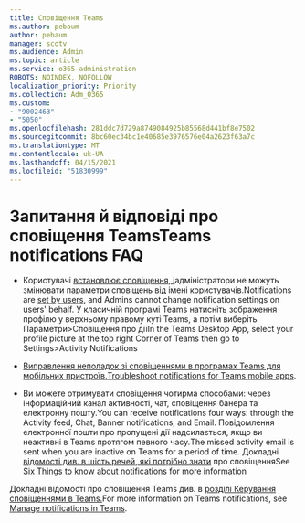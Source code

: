 ```yaml
---
title: Сповіщення Teams
ms.author: pebaum
author: pebaum
manager: scotv
ms.audience: Admin
ms.topic: article
ms.service: o365-administration
ROBOTS: NOINDEX, NOFOLLOW
localization_priority: Priority
ms.collection: Adm_O365
ms.custom:
- "9002463"
- "5050"
ms.openlocfilehash: 281ddc7d729a8749084925b85568d441bf8e7502
ms.sourcegitcommit: 8bc60ec34bc1e40685e3976576e04a2623f63a7c
ms.translationtype: MT
ms.contentlocale: uk-UA
ms.lasthandoff: 04/15/2021
ms.locfileid: "51830999"
---
```

# <a name="teams-notifications-faq"></a><span data-ttu-id="76678-102">Запитання й відповіді про сповіщення Teams</span><span class="sxs-lookup"><span data-stu-id="76678-102">Teams notifications FAQ</span></span>


- <span data-ttu-id="76678-103">Користувачі [встановлює сповіщення, і](https://support.microsoft.com/office/1cc31834-5fe5-412b-8edb-43fecc78413d)адміністратори не можуть змінювати параметри сповіщень від імені користувачів.</span><span class="sxs-lookup"><span data-stu-id="76678-103">Notifications are [set by users](https://support.microsoft.com/office/1cc31834-5fe5-412b-8edb-43fecc78413d), and Admins cannot change notification settings on users' behalf.</span></span> <span data-ttu-id="76678-104">У класичній програмі Teams натисніть зображення профілю у верхньому правому куті Teams, а потім виберіть Параметри>Сповіщення про дії</span><span class="sxs-lookup"><span data-stu-id="76678-104">In the Teams Desktop App, select your profile picture at the top right Corner of Teams then go to Settings>Activity Notifications</span></span>

- <span data-ttu-id="76678-105">[Виправлення неполадок зі сповіщеннями в програмах Teams для мобільних пристроїв.](https://support.microsoft.com/office/6d125ac2-e440-4fab-8e4c-2227a52d460c)</span><span class="sxs-lookup"><span data-stu-id="76678-105">[Troubleshoot notifications for Teams mobile apps](https://support.microsoft.com/office/6d125ac2-e440-4fab-8e4c-2227a52d460c).</span></span>

- <span data-ttu-id="76678-106">Ви можете отримувати сповіщення чотирма способами: через інформаційний канал активності, чат, сповіщення банера та електронну пошту.</span><span class="sxs-lookup"><span data-stu-id="76678-106">You can receive notifications four ways: through the Activity feed, Chat, Banner notifications, and Email.</span></span> <span data-ttu-id="76678-107">Повідомлення електронної пошти про пропущені дії надсилається, якщо ви неактивні в Teams протягом певного часу.</span><span class="sxs-lookup"><span data-stu-id="76678-107">The missed activity email is sent when you are inactive on Teams for a period of time.</span></span> <span data-ttu-id="76678-108">Докладні [відомості див. в шість речей, які потрібно знати](https://support.microsoft.com/office/abb62c60-3d15-4968-b86a-42fea9c22cf4) про сповіщення</span><span class="sxs-lookup"><span data-stu-id="76678-108">See [Six Things to know about notifications](https://support.microsoft.com/office/abb62c60-3d15-4968-b86a-42fea9c22cf4) for more information</span></span>

<span data-ttu-id="76678-109">Докладні відомості про сповіщення Teams див. в [розділі Керування сповіщеннями в Teams.](https://support.office.com/article/1cc31834-5fe5-412b-8edb-43fecc78413d#ID0EAABAAA)</span><span class="sxs-lookup"><span data-stu-id="76678-109">For more information on Teams notifications, see  [Manage notifications in Teams](https://support.office.com/article/1cc31834-5fe5-412b-8edb-43fecc78413d#ID0EAABAAA).</span></span>
